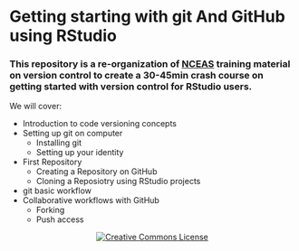 # Getting starting with git And GitHub using RStudio

### This repository is a re-organization of [NCEAS](https://github.com/NCEAS/) training material on version control to create a 30-45min crash course on getting started with version control for RStudio users.

We will cover:

- Introduction to code versioning concepts
- Setting up git on computer
  - Installing git
  - Setting up your identity
- First Repository
  - Creating a Repository on GitHub
  - Cloning a Reposiotry using RStudio projects
- git basic workflow
- Collaborative workflows with GitHub
  - Forking
  - Push access




<div>
  <p align="center"><a rel="license" href="http://creativecommons.org/licenses/by-sa/4.0/"><img alt="Creative Commons License" style="border-width:0" src="https://i.creativecommons.org/l/by-sa/4.0/88x31.png"  /> </p>
</div>

